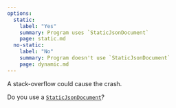 ```yaml
---
options:
  static:
    label: "Yes" 
    summary: Program uses `StaticJsonDocument`
    page: static.md
  no-static:
    label: "No"
    summary: Program doesn't use `StaticJsonDocument`
    page: dynamic.md
---
```


A stack-overflow could cause the crash.

Do you use a [`StaticJsonDocument`](/v6/api/staticjsondocument/)?